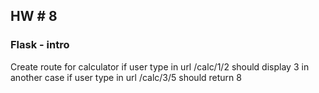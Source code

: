 ## HW # 8
### Flask - intro

Create route for calculator if user type in url /calc/1/2 should display 3 in another case if user type in url /calc/3/5 should return 8
